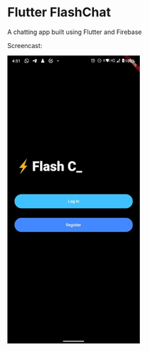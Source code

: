 # Flutter FlashChat

A chatting app built using Flutter and Firebase

Screencast:

<img src="/screencast/flash_chat.gif" width="300">
